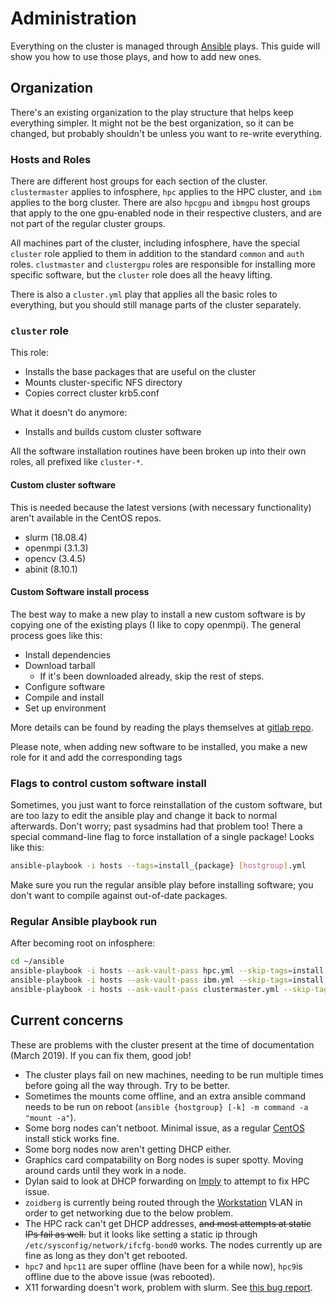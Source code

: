 # Administration

Everything on the cluster is managed through [Ansible](../../technologies/tools/ansible.md) plays. This guide will show you how to use those plays, and how to add new ones.

## Organization

There's an existing organization to the play structure that helps keep everything simpler. It might not be the best organization, so it can be changed, but probably shouldn't be unless you want to re-write everything.

### Hosts and Roles

There are different host groups for each section of the cluster. `clustermaster` applies to infosphere, `hpc` applies to the HPC cluster, and `ibm` applies to the borg cluster. There are also `hpcgpu` and `ibmgpu` host groups that apply to the one gpu-enabled node in their respective clusters, and are not part of the regular cluster groups.

All machines part of the cluster, including infosphere, have the special `cluster` role applied to them in addition to the standard `common` and `auth` roles. `clustmaster` and `clustergpu` roles are responsible for installing more specific software, but the `cluster` role does all the heavy lifting.

There is also a `cluster.yml` play that applies all the basic roles to everything, but you should still manage parts of the cluster separately.

### `cluster` role

This role:

* Installs the base packages that are useful on the cluster
* Mounts cluster-specific NFS directory
* Copies correct cluster krb5.conf

What it doesn't do anymore:

* Installs and builds custom cluster software

All the software installation routines have been broken up into their own roles, all prefixed like `cluster-*`.

#### Custom cluster software

This is needed because the latest versions \(with necessary functionality\) aren't available in the CentOS repos.

* slurm \(18.08.4\)
* openmpi \(3.1.3\)
* opencv \(3.4.5\)
* abinit \(8.10.1\)

#### Custom Software install process

The best way to make a new play to install a new custom software is by copying one of the existing plays \(I like to copy openmpi\). The general process goes like this:

* Install dependencies
* Download tarball
  * If it's been downloaded already, skip the rest of steps.
* Configure software
* Compile and install
* Set up environment

More details can be found by reading the plays themselves at [gitlab repo](https://gitlab.tjhsst.edu/sysadmins/ansible).

Please note, when adding new software to be installed, you make a new role for it and add the corresponding tags

### Flags to control custom software install

Sometimes, you just want to force reinstallation of the custom software, but are too lazy to edit the ansible play and change it back to normal afterwards. Don't worry; past sysadmins had that problem too! There a special command-line flag to force installation of a single package! Looks like this:

```bash
ansible-playbook -i hosts --tags=install_{package} [hostgroup].yml
```

Make sure you run the regular ansible play before installing software; you don't want to compile against out-of-date packages.

### Regular Ansible playbook run

After becoming root on infosphere:

```bash
cd ~/ansible
ansible-playbook -i hosts --ask-vault-pass hpc.yml --skip-tags=install
ansible-playbook -i hosts --ask-vault-pass ibm.yml --skip-tags=install
ansible-playbook -i hosts --ask-vault-pass clustermaster.yml --skip-tags=install
```

## Current concerns

These are problems with the cluster present at the time of documentation \(March 2019\). If you can fix them, good job!

* The cluster plays fail on new machines, needing to be run multiple times before going all the way through. Try to be better.
* Sometimes the mounts come offline, and an extra ansible command needs to be run on reboot \(`ansible {hostgroup} [-k] -m command -a "mount -a"`\).
* Some borg nodes can't netboot. Minimal issue, as a regular [CentOS](../../technologies/operating-systems/centos.md) install stick works fine.
* Some borg nodes now aren't getting DHCP either.
* Graphics card compatability on Borg nodes is super spotty. Moving around cards until they work in a node.
* Dylan said to look at DHCP forwarding on [Imply](../../machines/switches/imply.md) to attempt to fix HPC issue.
* `zoidberg` is currently being routed through the [Workstation](../workstations.md) VLAN in order to get networking due to the below problem.
* The HPC rack can't get DHCP addresses, ~~and most attempts at static IPs fail as well.~~ but it looks like setting a static ip through `/etc/sysconfig/network/ifcfg-bond0` works. The nodes currently up are fine as long as they don't get rebooted.
* `hpc7` and `hpc11` are super offline \(have been for a while now\), `hpc9`is offline due to the above issue \(was rebooted\).
* X11 forwarding doesn't work, problem with slurm. See [this bug report](https://bugs.schedmd.com/show_bug.cgi?id=5692).


